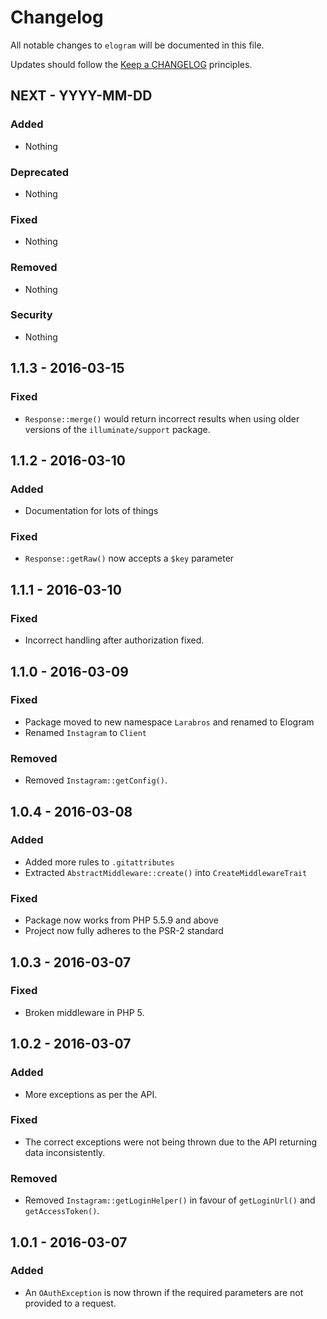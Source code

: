 # Changelog

All notable changes to `elogram` will be documented in this file.

Updates should follow the [Keep a CHANGELOG](http://keepachangelog.com/) principles.

## NEXT - YYYY-MM-DD

### Added
- Nothing

### Deprecated
- Nothing

### Fixed
- Nothing

### Removed
- Nothing

### Security
- Nothing

## 1.1.3 - 2016-03-15

### Fixed
- `Response::merge()` would return incorrect results when using older versions of the `illuminate/support` package.

## 1.1.2 - 2016-03-10

### Added
- Documentation for lots of things

### Fixed
- `Response::getRaw()` now accepts a `$key` parameter

## 1.1.1 - 2016-03-10

### Fixed
- Incorrect handling after authorization fixed.

## 1.1.0 - 2016-03-09

### Fixed
- Package moved to new namespace `Larabros` and renamed to Elogram
- Renamed `Instagram` to `Client`

### Removed
- Removed `Instagram::getConfig()`.

## 1.0.4 - 2016-03-08

### Added
- Added more rules to `.gitattributes`
- Extracted `AbstractMiddleware::create()` into `CreateMiddlewareTrait`

### Fixed
- Package now works from PHP 5.5.9 and above
- Project now fully adheres to the PSR-2 standard

## 1.0.3 - 2016-03-07

### Fixed
- Broken middleware in PHP 5.

## 1.0.2 - 2016-03-07

### Added
- More exceptions as per the API.

### Fixed
- The correct exceptions were not being thrown due to the API returning data inconsistently.

### Removed
- Removed `Instagram::getLoginHelper()` in favour of `getLoginUrl()` and `getAccessToken()`.

## 1.0.1 - 2016-03-07

### Added
- An `OAuthException` is now thrown if the required parameters are not provided to a request.
